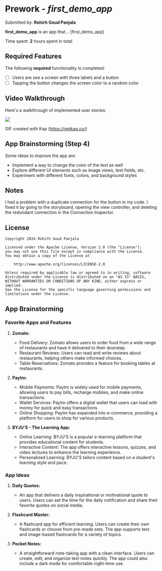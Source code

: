 # Prework - *first_demo_app*

Submitted by: **Rohirh Goud Panjala**

**first_demo_app** is an app that... [first_demo_app] 

Time spent: **2** hours spent in total

## Required Features

The following **required** functionality is completed:

- [ ] Users are see a screen with three labels and a button
- [ ] Tapping the button changes the screen color to a random color
 
## Video Walkthrough

Here's a walkthrough of implemented user stories:

![](https://i.imgur.com/hrN7zGJ.gif)

GIF created with Kap (https://getkap.co/)

## App Brainstorming (Step 4)

Some ideas to improve the app are:
- Implement a way to change the color of the text as well
- Explore different UI elements such as image views, text fields, etc.
- Experiment with different fonts, colors, and background styles

## Notes

I had a problem with a duplicate connection for the button in my code. I fixed it by going to the storyboard, opening the view controller, and 
deleting the redundant connection in the Connection Inspector.

## License

    Copyright 2024 Rohith Goud Panjala

    Licensed under the Apache License, Version 2.0 (the "License");
    you may not use this file except in compliance with the License.
    You may obtain a copy of the License at

        http://www.apache.org/licenses/LICENSE-2.0

    Unless required by applicable law or agreed to in writing, software
    distributed under the License is distributed on an "AS IS" BASIS,
    WITHOUT WARRANTIES OR CONDITIONS OF ANY KIND, either express or implied.
    See the License for the specific language governing permissions and
    limitations under the License.

## App Brainstorming

### Favorite Apps and Features

1. **Zomato:**
   - Food Delivery: Zomato allows users to order food from a wide range of restaurants and have it delivered to their doorstep.
   - Restaurant Reviews: Users can read and write reviews about restaurants, helping others make informed choices.
   - Table Reservations: Zomato provides a feature for booking tables at restaurants.

2. **Paytm:**
   - Mobile Payments: Paytm is widely used for mobile payments, allowing users to pay bills, recharge mobiles, and make online transactions.
   - Wallet Services: Paytm offers a digital wallet that users can load with money for quick and easy transactions.
   - Online Shopping: Paytm has expanded into e-commerce, providing a platform for users to shop for various products.

3. **BYJU'S - The Learning App:**
   - Online Learning: BYJU'S is a popular e-learning platform that provides educational content for students.
   - Interactive Content: The app offers interactive lessons, quizzes, and video lectures to enhance the learning experience.
   - Personalized Learning: BYJU'S tailors content based on a student's learning style and pace.

### App Ideas

1. **Daily Quotes:**
   - An app that delivers a daily inspirational or motivational quote to users. Users can set the time for the daily notification and share their favorite quotes on social media.

2. **Flashcard Master:**
   - A flashcard app for efficient learning. Users can create their own flashcards or choose from pre-made sets. The app supports text and image-based flashcards for a variety of topics.

3. **Pocket Notes:**
   - A straightforward note-taking app with a clean interface. Users can create, edit, and organize text notes quickly. The app could also include a dark mode for comfortable night-time use.
